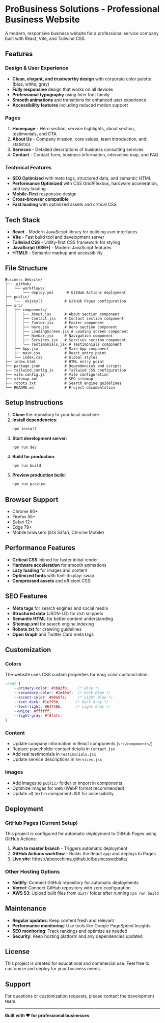 # ProBusiness Solutions - Professional Business Website

A modern, responsive business website for a professional service company built with React, Vite, and Tailwind CSS.

## Features

### Design & User Experience
- **Clean, elegant, and trustworthy design** with corporate color palette (blue, white, gray)
- **Fully responsive** design that works on all devices
- **Professional typography** using Inter font family
- **Smooth animations** and transitions for enhanced user experience
- **Accessibility features** including reduced motion support

### Pages
1. **Homepage** - Hero section, service highlights, about section, testimonials, and CTA
2. **About Us** - Company mission, core values, team introduction, and statistics
3. **Services** - Detailed descriptions of business consulting services
4. **Contact** - Contact form, business information, interactive map, and FAQ

### Technical Features
- **SEO Optimized** with meta tags, structured data, and semantic HTML
- **Performance Optimized** with CSS Grid/Flexbox, hardware acceleration, and lazy loading
- **Mobile-First** responsive design
- **Cross-browser compatible**
- **Fast loading** with optimized assets and critical CSS

## Tech Stack

- **React** - Modern JavaScript library for building user interfaces
- **Vite** - Fast build tool and development server
- **Tailwind CSS** - Utility-first CSS framework for styling
- **JavaScript (ES6+)** - Modern JavaScript features
- **HTML5** - Semantic markup and accessibility

## File Structure

```
Business Website/
├── .github/
│   └── workflows/
│       └── deploy.yml      # GitHub Actions deployment
├── public/
│   └── .nojekyll          # GitHub Pages configuration
├── src/
│   ├── components/
│   │   ├── About.jsx      # About section component
│   │   ├── Contact.jsx    # Contact section component
│   │   ├── Footer.jsx     # Footer component
│   │   ├── Hero.jsx       # Hero section component
│   │   ├── LoadingScreen.jsx # Loading screen component
│   │   ├── Navbar.jsx     # Navigation component
│   │   ├── Services.jsx   # Services section component
│   │   └── Testimonials.jsx # Testimonials component
│   ├── App.jsx            # Main App component
│   ├── main.jsx           # React entry point
│   └── index.css          # Global styles
├── index.html             # HTML entry point
├── package.json           # Dependencies and scripts
├── tailwind.config.js     # Tailwind CSS configuration
├── vite.config.js         # Vite configuration
├── sitemap.xml            # SEO sitemap
├── robots.txt             # Search engine guidelines
└── README.md              # Project documentation
```

## Setup Instructions

1. **Clone** the repository to your local machine
2. **Install dependencies**:
   ```bash
   npm install
   ```
3. **Start development server**:
   ```bash
   npm run dev
   ```
4. **Build for production**:
   ```bash
   npm run build
   ```
5. **Preview production build**:
   ```bash
   npm run preview
   ```

## Browser Support

- Chrome 60+
- Firefox 55+
- Safari 12+
- Edge 79+
- Mobile browsers (iOS Safari, Chrome Mobile)

## Performance Features

- **Critical CSS** inlined for faster initial render
- **Hardware acceleration** for smooth animations
- **Lazy loading** for images and content
- **Optimized fonts** with font-display: swap
- **Compressed assets** and efficient CSS

## SEO Features

- **Meta tags** for search engines and social media
- **Structured data** (JSON-LD) for rich snippets
- **Semantic HTML** for better content understanding
- **Sitemap.xml** for search engine indexing
- **Robots.txt** for crawling guidelines
- **Open Graph** and Twitter Card meta tags

## Customization

### Colors
The website uses CSS custom properties for easy color customization:

```css
:root {
    --primary-color: #3b82f6;    /* Blue */
    --secondary-color: #1e40af;  /* Dark Blue */
    --accent-color: #60a5fa;     /* Light Blue */
    --text-dark: #1e293b;       /* Dark Gray */
    --text-light: #64748b;      /* Light Gray */
    --white: #ffffff;
    --light-gray: #f8fafc;
}
```

### Content
- Update company information in React components (`src/components/`)
- Replace placeholder contact details in `Contact.jsx`
- Add real testimonials in `Testimonials.jsx`
- Update service descriptions in `Services.jsx`

### Images
- Add images to `public/` folder or import in components
- Optimize images for web (WebP format recommended)
- Update alt text in component JSX for accessibility

## Deployment

### GitHub Pages (Current Setup)
This project is configured for automatic deployment to GitHub Pages using GitHub Actions:

1. **Push to master branch** - Triggers automatic deployment
2. **GitHub Actions workflow** - Builds the React app and deploys to Pages
3. **Live site**: https://abonechima.github.io/businesswebsite/

### Other Hosting Options
- **Netlify**: Connect GitHub repository for automatic deployments
- **Vercel**: Connect GitHub repository with zero configuration
- **AWS S3**: Upload built files from `dist/` folder after running `npm run build`

## Maintenance

- **Regular updates**: Keep content fresh and relevant
- **Performance monitoring**: Use tools like Google PageSpeed Insights
- **SEO monitoring**: Track rankings and optimize as needed
- **Security**: Keep hosting platform and any dependencies updated

## License

This project is created for educational and commercial use. Feel free to customize and deploy for your business needs.

## Support

For questions or customization requests, please contact the development team.

---

**Built with ❤️ for professional businesses**